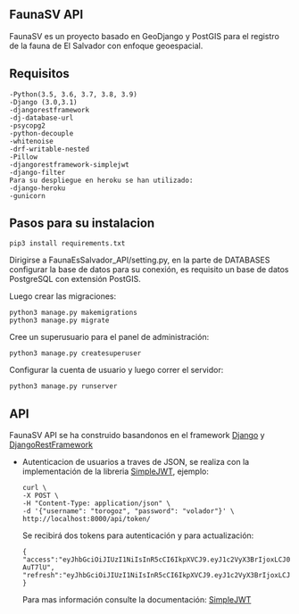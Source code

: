 FaunaSV API
-
FaunaSV es un proyecto basado en GeoDjango y PostGIS para el registro
de la fauna de El Salvador con enfoque geoespacial.

Requisitos
-
    -Python(3.5, 3.6, 3.7, 3.8, 3.9)
    -Django (3.0,3.1)
    -djangorestframework
    -dj-database-url
    -psycopg2
    -python-decouple
    -whitenoise
    -drf-writable-nested
    -Pillow
    -djangorestframework-simplejwt
    -django-filter
    Para su despliegue en heroku se han utilizado:
    -django-heroku
    -gunicorn

Pasos para su instalacion
-
    pip3 install requirements.txt

Dirigirse a FaunaEsSalvador_API/setting.py, en la parte de DATABASES configurar la base de datos para su conexión,
es requisito un base de datos PostgreSQL con extensión PostGIS.

Luego crear las migraciones:

    python3 manage.py makemigrations
    python3 manage.py migrate
Cree un superusuario para el panel de administración:
    
    python3 manage.py createsuperuser
Configurar la cuenta de usuario y luego correr el servidor:

    python3 manage.py runserver
    
API
-
FaunaSV API se ha construido basandonos en el framework [Django](https://www.djangoproject.com/) 
y [DjangoRestFramework](https://www.django-rest-framework.org/)

-   Autenticacion de usuarios a traves de JSON, se realiza con la implementación de la libreria [SimpleJWT](https://github.com/SimpleJWT/django-rest-framework-simplejwt),
    ejemplo:
    
        curl \
        -X POST \
        -H "Content-Type: application/json" \
        -d '{"username": "torogoz", "password": "volador"}' \
        http://localhost:8000/api/token/
    Se recibirá dos tokens para autenticación y para actualización:
    
        {
        "access":"eyJhbGciOiJIUzI1NiIsInR5cCI6IkpXVCJ9.eyJ1c2VyX3BrIjoxLCJ0b2tlbl90eXBlIjoiYWNjZXNzIiwiY29sZF9zdHVmZiI6IuKYgyIsImV4cCI6MTIzNDU2LCJqdGkiOiJmZDJmOWQ1ZTFhN2M0MmU4OTQ5MzVlMzYyYmNhOGJjYSJ9.NHlztMGER7UADHZJlxNG0WSi22a2KaYSfd1S-AuT7lU",
        "refresh":"eyJhbGciOiJIUzI1NiIsInR5cCI6IkpXVCJ9.eyJ1c2VyX3BrIjoxLCJ0b2tlbl90eXBlIjoicmVmcmVzaCIsImNvbGRfc3R1ZmYiOiLimIMiLCJleHAiOjIzNDU2NywianRpIjoiZGUxMmY0ZTY3MDY4NDI3ODg5ZjE1YWMyNzcwZGEwNTEifQ.aEoAYkSJjoWH1boshQAaTkf8G3yn0kapko6HFRt7Rh4"
        }
    Para mas información consulte la documentación: [SimpleJWT](https://django-rest-framework-simplejwt.readthedocs.io/en/latest/index.html)
    